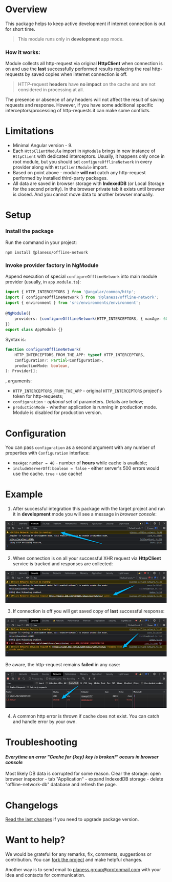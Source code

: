 # Overview

This package helps to keep active development if internet connection is out for short time.

> This module runs only in **development** app mode.

### How it works:

Module collects all http-request via original **HttpClient** when connection is on and use the
**last** successfully performed results replacing the real http-requests by saved copies when
internet connection is off.

> HTTP-request **headers** have **no impact** on the cache and are not considered in processing at
> all.

The presence or absence of any headers will not affect the result of saving requests and response.
However, if you have some additional specific interceptors/processing of http-requests it can
make some conflicts.

# Limitations

- Minimal Angular version - 9.
- Each `HttpClientModule` import in `NgModule` brings in new instance of `HttpClient` with dedicated
  interceptors. Usually, it happens only once in root module, but you should set
  `configureOfflineNetwork` in every provider along with `HttpClientModule` import.
- Based on point above - module **will not** catch any http-request performed by
  installed third-party packages.
- All data are saved in browser storage with **IndexedDB** (or Local Storage for the second
  priority). In the browser private tab it exists until browser is closed. And you cannot
  move data to another browser manually.

# Setup

### Install the package

Run the command in your project:

```shell
npm install @planess/offline-network
```

### Invoke provider factory in NgModule

Append execution of special `configureOfflineNetwork` into main module provider (usually,
in `app.module.ts`):

```typescript
import { HTTP_INTERCEPTORS } from '@angular/common/http';
import { configureOfflineNetwork } from '@planess/offline-network';
import { environment } from 'src/environments/environment';

@NgModule({
	providers: [configureOfflineNetwork(HTTP_INTERCEPTORS, { maxAge: 60 }, environment.production)],
})
export class AppModule {}
```

Syntax is:

```typescript
function configureOfflineNetwork(
	HTTP_INTERCEPTORS_FROM_THE_APP: typeof HTTP_INTERCEPTORS,
	configuration?: Partial<Configuration>,
	productionMode: boolean,
): Provider[];
```

, arguments:

- `HTTP_INTERCEPTORS_FROM_THE_APP` - original `HTTP_INTERCEPTORS` project's token for http-requests;
- `configuration` - _optional_ set of parameters. Details are below;
- `productionMode` - whether application is running in production mode. Module is disabled for
  production version.

# Configuration

You can pass `configuration` as a second argument with any number of properties with `Configuration`
interface:

- `maxAge`: `number = 48` - number of **hours** while cache is available;
- `includeServerOff`: `boolean = false` - either server's 500 errors would use the cache. `true` -
  use cache!

# Example

1. After successful integration this package with the target project and run it in **development**
   mode you will see a message in _browser console_:

![Offline service is running](docs/images/2023-01-11_20h33_13.png)

2. When connection is on all your successful XHR request via **HttpClient** service is tracked and
   responses are collected:

![Request collecting](docs/images/2023-01-11_21h35_13.png)

3. If connection is off you will get saved copy of **last** successful response:

![Getting cache](docs/images/2023-01-11_21h41_34.png)

Be aware, the http-request remains **failed** in any case:

![Failed http-request](docs/images/2023-01-11_22h06_13.png)

4. A common http error is thrown if cache does not exist. You can catch and handle error by your
   own.

# Troubleshooting

#### _Everytime an error "Cache for {key} key is broken!" occurs in browser console_

Most likely DB data is corrupted for some reason.
Clear the storage: open browser inspector - tab "Application" - expand IndexedDB storage - delete
"offline-network-db" database and refresh the page.

# Changelogs

[Read the last changes](./CHANGELOG.md) if you need to upgrade package version.

# Want to help?

We would be grateful for any remarks, fix, comments, suggestions or contribution. You
can [fork the project](https://github.com/planess/offline-network-angular) and make helpful changes.

Another way is to send email to [planess.group@protonmail.com](mailto:planess.group@protonmail.com)
with your idea and contacts for communication.
